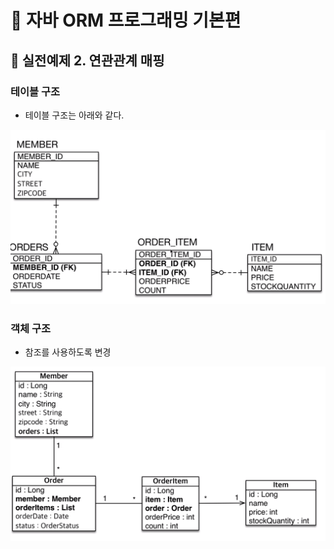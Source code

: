 # :book: 자바 ORM 프로그래밍 기본편 

## :pushpin: 실전예제 2. 연관관계 매핑


### 테이블 구조

- 테이블 구조는 아래와 같다.

![테이블구조](./image/테이블구조.png)


### 객체 구조

- 참조를 사용하도록 변경

![객체구조](./image/객체구조.png)

